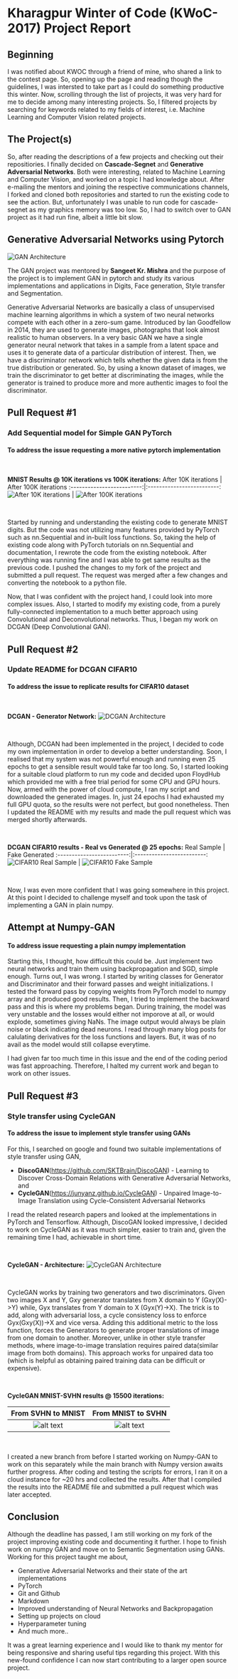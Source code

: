 # Kharagpur Winter of Code (KWoC-2017) Project Report

## Beginning

I was notified about KWOC through a friend of mine, who shared a link to the contest page. So, opening up the page and reading though the guidelines, I was intersted to take part as I could do something productive this winter. Now, scrolling through the list of projects, it was very hard for me to decide among many interesting projects. So, I filtered projects by searching for keywords related to my fields of interest, i.e. Machine Learning and Computer Vision related projects.

## The Project(s)

So, after reading the descriptions of a few projects and checking out their repositiories. I finally decided on **Cascade-Segnet** and **Generative Adversarial Networks**. Both were interesting, related to Machine Learning and Computer Vision, and worked on a topic I had knowledge about. After e-mailing the mentors and joining the respective communications channels, I forked and cloned both repositories and started to run the existing code to see the action. But, unfortunately I was unable to run code for cascade-segnet as my graphics memory was too low. So, I had to switch over to GAN project as it had run fine, albeit a little bit slow.

## Generative Adversarial Networks using Pytorch

![GAN Architecture](./Report_Imgs/GAN.png)

The GAN project was mentored by **Sangeet Kr. Mishra** and the purpose of the project is to implement GAN in pytorch and study its various implementations and applications in Digits, Face generation, Style transfer and Segmentation.

Generative Adversarial Networks are basically a class of unsupervised machine learning algorithms in which a system of two neural networks compete with each other in a zero-sum game. Introduced by Ian Goodfellow in 2014, they are used to generate images, photographs that look almost realistic to human observers. In a very basic GAN we have a single generator neural network that takes in a sample from a latent space and uses it to generate data of a particular distribution of interest. Then, we have a discriminator network which tells whether the given data is from the true distribution or generated. So, by using a known dataset of images, we train the discriminator to get better at discriminating the images, while the generator is trained to produce more and more authentic images to fool the discriminator.

## Pull Request #1

### Add Sequential model for Simple GAN PyTorch
#### To address the issue requesting a more native pytorch implementation

<br>

**MNIST Results @ 10K iterations vs 100K iterations:**
After 10K iterations          |  After 100K iterations
:-------------------------:|:-------------------------:
![After 10K iterations](./Report_Imgs/009.png)  |  ![After 100K iterations](./Report_Imgs/099.png)

<br>

Started by running and understanding the existing code to generate MNIST digits. But the code was not utilizing many features provided by PyTorch such as nn.Sequential and in-built loss functions. So, taking the help of existing code along with PyTorch tutorials on nn.Sequential and documentation, I rewrote the code from the existing notebook. After everything was running fine and I was able to get same results as the previous code. I pushed the changes to my fork of the project and submitted a pull request. The request was merged after a few changes and converting the notebook to a python file.

Now, that I was confident with the project hand, I could look into more complex issues. Also, I started to modify my existing code, from a purely fully-connected implementation to a much better approach using Convolutional and Deconvolutional networks. Thus, I began my work on DCGAN (Deep Convolutional GAN).

## Pull Request #2

### Update README for DCGAN CIFAR10
#### To address the issue to replicate results for CIFAR10 dataset

<br>

**DCGAN - Generator Network:**
![DCGAN Architecture](./Report_Imgs/DCGAN.svg)

<br>

Although, DCGAN had been implemented in the project, I decided to code my own implementation in order to develop a better understanding. Soon, I realised that my system was not powerful enough and running even 25 epochs to get a sensible result would take far too long. So, I started looking for a suitable cloud platform to run my code and decided upon FloydHub which provided me with a free trial period for some CPU and GPU hours. Now, armed with the power of cloud compute, I ran my script and downloaded the generated images. In, just 24 epochs I had exhausted my full GPU quota, so the results were not perfect, but good nonetheless. Then I updated the README with my results and made the pull request which was merged shortly afterwards.

<br>

**DCGAN CIFAR10 results - Real vs Generated @ 25 epochs:**
Real Sample           |  Fake Generated
:-------------------------:|:-------------------------:
![CIFAR10 Real Sample](./Report_Imgs/real.png)  |  ![CIFAR10 Fake Sample](./Report_Imgs/gen-ep-25.png)

<br>

Now, I was even more confident that I was going somewhere in this project. At this point I decided to challenge myself and took upon the task of implementing a GAN in plain numpy.

## Attempt at Numpy-GAN
#### To address issue requesting a plain numpy implementation

Starting this, I thought, how difficult this could be. Just implement two neural networks and train them using backpropagation and SGD, simple enough. Turns out, I was wrong. I started by writing classes for Generator and Discriminator and their forward passes and weight initializations. I tested the forward pass by copying weights from PyTorch model to numpy array and it produced good results. Then, I tried to implement the backward pass and this is where my problems began. During training, the model was very unstable and the losses would either not imporove at all, or would explode, sometimes giving NaNs. The image output would always be plain noise or black indicating dead neurons. I read through many blog posts for calulating derivatives for the loss functions and layers. But, it was of no avail as the model would still collapse everytime.

I had given far too much time in this issue and the end of the coding period was fast approaching. Therefore, I halted my current work and began to work on other issues.

## Pull Request #3

### Style transfer using CycleGAN
#### To address the issue to implement style transfer using GANs

For this, I searched on google and found two suitable implementations of style transfer using GAN,
* **DiscoGAN**(https://github.com/SKTBrain/DiscoGAN) - Learning to Discover Cross-Domain Relations with Generative Adversarial Networks, and
* **CycleGAN**(https://junyanz.github.io/CycleGAN) - Unpaired Image-to-Image Translation using Cycle-Consistent Adversarial Networks

I read the related research papers and looked at the implementations in PyTorch and Tensorflow. Although, DiscoGAN looked impressive, I decided to work on CycleGAN as it was much simpler, easier to train and, given the remaining time I had, achievable in short time. 

<br>

**CycleGAN - Architecture:**
![CycleGAN Architecture](./Report_Imgs/CycleGAN.jpg)

<br>

CycleGAN works by training two generators and two discriminators. Given two images X and Y, Gxy generator translates from X domain to Y (Gxy(X)->Y) while, Gyx translates from Y domain to X (Gyx(Y)->X). The trick is to add, along with adversarial loss, a cycle consistency loss to enforce Gyx(Gxy(X))->X and vice versa. Adding this additional metric to the loss function, forces the Generators to generate proper translations of image from one domain to another. Moreover, unlike in other style transfer methods, where image-to-image translation requires paired data(similar image from both domains). This approach works for unpaired data too (which is helpful as obtaining paired training data can be difficult or expensive).

<br>

**CycleGAN MNIST-SVHN results @ 15500 iterations:**

From SVHN to MNIST            |  From MNIST to SVHN
:-------------------------:|:-------------------------:
![alt text](./Report_Imgs/sample-15500-s-m.png)  |  ![alt text](./Report_Imgs/sample-15500-m-s.png)

<br>

I created a new branch from before I started working on Numpy-GAN to work on this separately while the main branch with Numpy version awaits further progress. After coding and testing the scripts for errors, I ran it on a cloud instance for ~20 hrs and collected the results. After that I compiled the results into the README file and submitted a pull request which was later accepted.

## Conclusion

Although the deadline has passed, I am still working on my fork of the project improving existing code and documenting it further. I hope to finish work on numpy GAN and move on to Semantic Segmentation using GANs. 
Working for this project taught me about,
- Generative Adversarial Networks and their state of the art implementations
- PyTorch
- Git and Github
- Markdown
- Improved understanding of Neural Networks and Backpropagation
- Setting up projects on cloud 
- Hyperparameter tuning
- And much more..

It was a great learning experience and I would like to thank my mentor for being responsive and sharing useful tips regarding this project. With this new-found confidence I can now start contributing to a larger open source project.